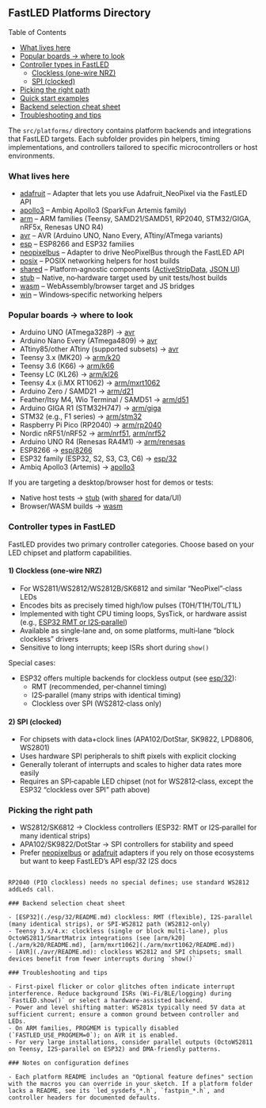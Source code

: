 ## FastLED Platforms Directory

Table of Contents
- [What lives here](#what-lives-here)
- [Popular boards → where to look](#popular-boards--where-to-look)
- [Controller types in FastLED](#controller-types-in-fastled)
  - [Clockless (one-wire NRZ)](#1-clockless-onewire-nrz)
  - [SPI (clocked)](#2-spi-clocked)
- [Picking the right path](#picking-the-right-path)
- [Quick start examples](#quick-start-examples)
- [Backend selection cheat sheet](#backend-selection-cheat-sheet)
- [Troubleshooting and tips](#troubleshooting-and-tips)

The `src/platforms/` directory contains platform backends and integrations that FastLED targets. Each subfolder provides pin helpers, timing implementations, and controllers tailored to specific microcontrollers or host environments.

### What lives here

- [adafruit](./adafruit/README.md) – Adapter that lets you use Adafruit_NeoPixel via the FastLED API
- [apollo3](./apollo3/README.md) – Ambiq Apollo3 (SparkFun Artemis family)
- [arm](./arm/README.md) – ARM families (Teensy, SAMD21/SAMD51, RP2040, STM32/GIGA, nRF5x, Renesas UNO R4)
- [avr](./avr/README.md) – AVR (Arduino UNO, Nano Every, ATtiny/ATmega variants)
- [esp](./esp/README.md) – ESP8266 and ESP32 families
- [neopixelbus](./neopixelbus/README.md) – Adapter to drive NeoPixelBus through the FastLED API
- [posix](./posix/README.md) – POSIX networking helpers for host builds
- [shared](./shared/README.md) – Platform‑agnostic components ([ActiveStripData](./shared/README.md), [JSON UI](./shared/ui/json/readme.md))
- [stub](./stub/README.md) – Native, no‑hardware target used by unit tests/host builds
- [wasm](./wasm/README.md) – WebAssembly/browser target and JS bridges
- [win](./win/README.md) – Windows‑specific networking helpers

### Popular boards → where to look

- Arduino UNO (ATmega328P) → [avr](./avr/README.md)
- Arduino Nano Every (ATmega4809) → [avr](./avr/README.md)
- ATtiny85/other ATtiny (supported subsets) → [avr](./avr/README.md)
- Teensy 3.x (MK20) → [arm/k20](./arm/k20/README.md)
- Teensy 3.6 (K66) → [arm/k66](./arm/k66/README.md)
- Teensy LC (KL26) → [arm/kl26](./arm/kl26/README.md)
- Teensy 4.x (i.MX RT1062) → [arm/mxrt1062](./arm/mxrt1062/README.md)
- Arduino Zero / SAMD21 → [arm/d21](./arm/d21/README.md)
- Feather/Itsy M4, Wio Terminal / SAMD51 → [arm/d51](./arm/d51/README.md)
- Arduino GIGA R1 (STM32H747) → [arm/giga](./arm/giga/README.md)
- STM32 (e.g., F1 series) → [arm/stm32](./arm/stm32/README.md)
- Raspberry Pi Pico (RP2040) → [arm/rp2040](./arm/rp2040/README.md)
- Nordic nRF51/nRF52 → [arm/nrf51](./arm/nrf51/README.md), [arm/nrf52](./arm/nrf52/README.md)
- Arduino UNO R4 (Renesas RA4M1) → [arm/renesas](./arm/renesas/README.md)
- ESP8266 → [esp/8266](./esp/8266/README.md)
- ESP32 family (ESP32, S2, S3, C3, C6) → [esp/32](./esp/32/README.md)
- Ambiq Apollo3 (Artemis) → [apollo3](./apollo3/README.md)

If you are targeting a desktop/browser host for demos or tests:
- Native host tests → [stub](./stub/README.md) (with [shared](./shared/README.md) for data/UI)
- Browser/WASM builds → [wasm](./wasm/README.md)

### Controller types in FastLED

FastLED provides two primary controller categories. Choose based on your LED chipset and platform capabilities.

#### 1) Clockless (one‑wire NRZ)

- For WS2811/WS2812/WS2812B/SK6812 and similar “NeoPixel”‑class LEDs
- Encodes bits as precisely timed high/low pulses (T0H/T1H/T0L/T1L)
- Implemented with tight CPU timing loops, SysTick, or hardware assist (e.g., [ESP32 RMT or I2S‑parallel](./esp/32/README.md))
- Available as single‑lane and, on some platforms, multi‑lane “block clockless” drivers
- Sensitive to long interrupts; keep ISRs short during `show()`

Special cases:
- ESP32 offers multiple backends for clockless output (see [esp/32](./esp/32/README.md)):
  - RMT (recommended, per‑channel timing)
  - I2S‑parallel (many strips with identical timing)
  - Clockless over SPI (WS2812‑class only)

#### 2) SPI (clocked)

- For chipsets with data+clock lines (APA102/DotStar, SK9822, LPD8806, WS2801)
- Uses hardware SPI peripherals to shift pixels with explicit clocking
- Generally tolerant of interrupts and scales to higher data rates more easily
- Requires an SPI‑capable LED chipset (not for WS2812‑class, except the ESP32 “clockless over SPI” path above)

### Picking the right path

- WS2812/SK6812 → Clockless controllers (ESP32: RMT or I2S‑parallel for many identical strips)
- APA102/SK9822/DotStar → SPI controllers for stability and speed
- Prefer [neopixelbus](./neopixelbus/README.md) or [adafruit](./adafruit/README.md) adapters if you rely on those ecosystems but want to keep FastLED’s API
 esp/32 I2S docs
```

RP2040 (PIO clockless) needs no special defines; use standard WS2812 addLeds call.

### Backend selection cheat sheet

- [ESP32](./esp/32/README.md) clockless: RMT (flexible), I2S‑parallel (many identical strips), or SPI‑WS2812 path (WS2812‑only)
- Teensy 3.x/4.x: clockless (single or block multi‑lane), plus OctoWS2811/SmartMatrix integrations (see [arm/k20](./arm/k20/README.md), [arm/mxrt1062](./arm/mxrt1062/README.md))
- [AVR](./avr/README.md): clockless WS2812 and SPI chipsets; small devices benefit from fewer interrupts during `show()`

### Troubleshooting and tips

- First‑pixel flicker or color glitches often indicate interrupt interference. Reduce background ISRs (Wi‑Fi/BLE/logging) during `FastLED.show()` or select a hardware‑assisted backend.
- Power and level shifting matter: WS281x typically need 5V data at sufficient current; ensure a common ground between controller and LEDs.
- On ARM families, PROGMEM is typically disabled (`FASTLED_USE_PROGMEM=0`); on AVR it is enabled.
- For very large installations, consider parallel outputs (OctoWS2811 on Teensy, I2S‑parallel on ESP32) and DMA‑friendly patterns.

### Notes on configuration defines

- Each platform README includes an "Optional feature defines" section with the macros you can override in your sketch. If a platform folder lacks a README, see its `led_sysdefs_*.h`, `fastpin_*.h`, and controller headers for documented defaults.
